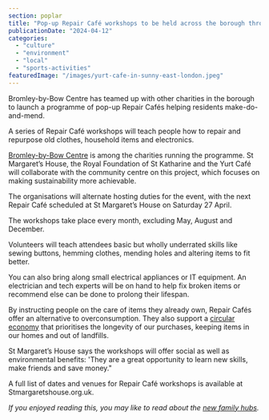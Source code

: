 ```yaml
---
section: poplar
title: "Pop-up Repair Café workshops to be held across the borough throughout 2024"
publicationDate: "2024-04-12"
categories: 
  - "culture"
  - "environment"
  - "local"
  - "sports-activities"
featuredImage: "/images/yurt-cafe-in-sunny-east-london.jpeg"
---
```


Bromley-by-Bow Centre has teamed up with other charities in the borough to launch a programme of pop-up Repair Cafés helping residents make-do-and-mend.

A series of Repair Café workshops will teach people how to repair and repurpose old clothes, household items and electronics.

[Bromley-by-Bow Centre](https://romanroadlondon.com/places/bromley-by-bow-centre/) is among the charities running the programme. St Margaret’s House, the Royal Foundation of St Katharine and the Yurt Café will collaborate with the community centre on this project, which focuses on making sustainability more achievable.

The organisations will alternate hosting duties for the event, with the next Repair Café scheduled at St Margaret’s House on Saturday 27 April. 

The workshops take place every month, excluding May, August and December. 

Volunteers will teach attendees basic but wholly underrated skills like sewing buttons, hemming clothes, mending holes and altering items to fit better. 

You can also bring along small electrical appliances or IT equipment. An electrician and tech experts will be on hand to help fix broken items or recommend else can be done to prolong their lifespan.

By instructing people on the care of items they already own, Repair Cafés offer an alternative to overconsumption. They also support a [circular economy](https://www.ellenmacarthurfoundation.org/topics/circular-economy-introduction/overview) that prioritises the longevity of our purchases, keeping items in our homes and out of landfills. 

St Margaret’s House says the workshops will offer social as well as environmental benefits: 'They are a great opportunity to learn new skills, make friends and save money." 

A full list of dates and venues for Repair Café workshops is available at Stmargaretshouse.org.uk.

_If you enjoyed reading this, you may like to read about the [new family hubs](https://poplarlondon.co.uk/family-hub-isle-of-dogs-play-group-teen-socials-language-therapy/)._
